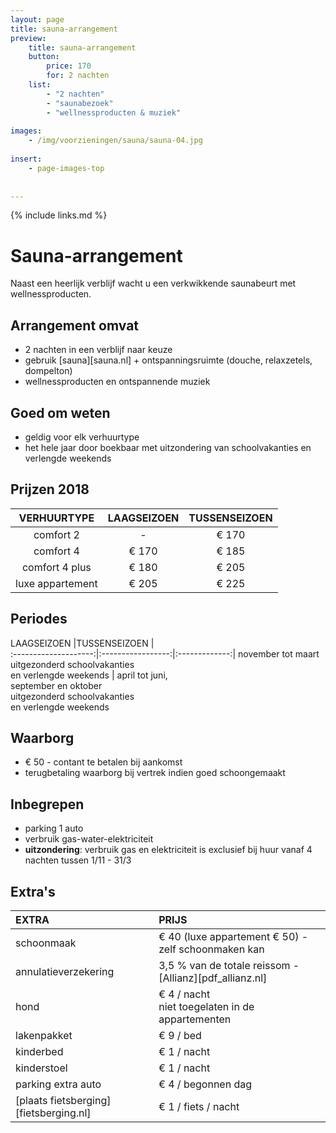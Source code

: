 ```yaml
---
layout: page
title: sauna-arrangement
preview: 
    title: sauna-arrangement
    button:
        price: 170
        for: 2 nachten
    list:
        - "2 nachten"
        - "saunabezoek"
        - "wellnessproducten & muziek"
        
images:
    - /img/voorzieningen/sauna/sauna-04.jpg
    
insert:
    - page-images-top
    
    
---
```


{% include links.md %}


# Sauna-arrangement

Naast een heerlijk verblijf wacht u een verkwikkende saunabeurt met wellnessproducten.

## Arrangement omvat

- 2 nachten in een verblijf naar keuze
- gebruik [sauna][sauna.nl] + ontspanningsruimte (douche, relaxzetels, dompelton)
- wellnessproducten en ontspannende muziek


## Goed om weten

- geldig voor elk verhuurtype
- het hele jaar door boekbaar met uitzondering van schoolvakanties en verlengde weekends

## Prijzen 2018

VERHUURTYPE         | LAAGSEIZOEN | TUSSENSEIZOEN  |
:------------------:|:-----------:|:-------------:         
comfort 2           |-            |€ 170               
comfort 4           |€ 170        |€ 185         
comfort 4 plus      |€ 180        |€ 205  
luxe appartement    |€ 205        |€ 225         
        


## Periodes

LAAGSEIZOEN           |TUSSENSEIZOEN      |   
:--------------------:|:-----------------:|:-------------:|
november tot maart<br> uitgezonderd schoolvakanties <br>en verlengde weekends | april tot juni,<br>september en oktober <br>uitgezonderd schoolvakanties <br>en verlengde weekends

## Waarborg

- € 50 - contant te betalen bij aankomst
- terugbetaling waarborg bij vertrek indien goed schoongemaakt

## Inbegrepen

- parking 1 auto
- verbruik gas-water-elektriciteit 
- **uitzondering**: verbruik gas en elektriciteit is exclusief bij huur vanaf 4 nachten tussen 1/11 - 31/3

## Extra's

EXTRA               | PRIJS 
:-------------------|:-----------|
schoonmaak          | € 40 (luxe appartement € 50) - zelf schoonmaken kan
annulatieverzekering| 3,5 % van de totale reissom - [Allianz][pdf_allianz.nl] 
hond                | € 4 / nacht<br> niet toegelaten in de appartementen
lakenpakket         | € 9 / bed
kinderbed           | € 1 / nacht
kinderstoel         | € 1 / nacht
parking extra auto  | € 4 / begonnen dag
[plaats fietsberging][fietsberging.nl]| € 1 / fiets / nacht

